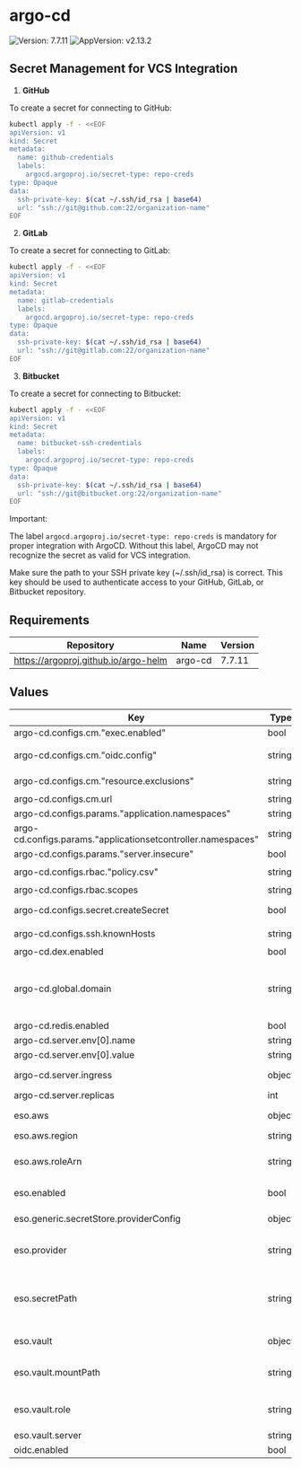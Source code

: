 # argo-cd

![Version: 7.7.11](https://img.shields.io/badge/Version-7.7.11-informational?style=flat-square) ![AppVersion: v2.13.2](https://img.shields.io/badge/AppVersion-v2.13.2-informational?style=flat-square)

## Secret Management for VCS Integration

1. <b>GitHub</b>

To create a secret for connecting to GitHub:

```bash
kubectl apply -f - <<EOF
apiVersion: v1
kind: Secret
metadata:
  name: github-credentials
  labels:
    argocd.argoproj.io/secret-type: repo-creds
type: Opaque
data:
  ssh-private-key: $(cat ~/.ssh/id_rsa | base64)
  url: "ssh://git@github.com:22/organization-name"
EOF
```

2. <b>GitLab</b>

To create a secret for connecting to GitLab:

```bash
kubectl apply -f - <<EOF
apiVersion: v1
kind: Secret
metadata:
  name: gitlab-credentials
  labels:
    argocd.argoproj.io/secret-type: repo-creds
type: Opaque
data:
  ssh-private-key: $(cat ~/.ssh/id_rsa | base64)
  url: "ssh://git@gitlab.com:22/organization-name"
EOF
```

3. <b>Bitbucket</b>

To create a secret for connecting to Bitbucket:

```bash
kubectl apply -f - <<EOF
apiVersion: v1
kind: Secret
metadata:
  name: bitbucket-ssh-credentials
  labels:
    argocd.argoproj.io/secret-type: repo-creds
type: Opaque
data:
  ssh-private-key: $(cat ~/.ssh/id_rsa | base64)
  url: "ssh://git@bitbucket.org:22/organization-name"
EOF
```

Important:

The label `argocd.argoproj.io/secret-type: repo-creds` is mandatory for proper integration with ArgoCD. Without this label, ArgoCD may not recognize the secret as valid for VCS integration.

Make sure the path to your SSH private key (~/.ssh/id_rsa) is correct. This key should be used to authenticate access to your GitHub, GitLab, or Bitbucket repository.

## Requirements

| Repository | Name | Version |
|------------|------|---------|
| https://argoproj.github.io/argo-helm | argo-cd | 7.7.11 |

## Values

| Key | Type | Default | Description |
|-----|------|---------|-------------|
| argo-cd.configs.cm."exec.enabled" | bool | `true` |  |
| argo-cd.configs.cm."oidc.config" | string | `"name: Keycloak\nissuer: https://keycloak.example/auth/realms/shared\nclientID: argocd-tenant\nclientSecret: $keycloak-client-argocd-secret:clientSecret\nrequestedScopes:\n  - openid\n  - profile\n  - email\n  - groups\n"` |  |
| argo-cd.configs.cm."resource.exclusions" | string | `"- apiGroups:\n  - \"tekton.dev\"\n  kinds:\n  - \"PipelineRun\"\n  clusters:\n  - \"*\"\n"` |  |
| argo-cd.configs.cm.url | string | `"https://argocd.example.com"` |  |
| argo-cd.configs.params."application.namespaces" | string | `"krci"` |  |
| argo-cd.configs.params."applicationsetcontroller.namespaces" | string | `"krci"` |  |
| argo-cd.configs.params."server.insecure" | bool | `true` |  |
| argo-cd.configs.rbac."policy.csv" | string | `"# default global admins\ng, ArgoCDAdmins, role:admin\n# Default global developers\ng, ArgoCDReadOnly, role:readonly\n"` |  |
| argo-cd.configs.rbac.scopes | string | `"[groups]"` |  |
| argo-cd.configs.secret.createSecret | bool | `true` | Create the argocd-secret |
| argo-cd.configs.ssh.knownHosts | string | `"# -- list of known host in format:\n# [host]:port key-type key\n# Example\n# [ssh.github.com]:443 ssh-rsa qgSdfOuiYhew/+afhQnvjfjhnhnqgSdfOuiYhew/+afhQnvjfjhnhn\n"` |  |
| argo-cd.dex.enabled | bool | `false` |  |
| argo-cd.global.domain | string | `"argocd.example.com"` | Default domain used by all components # Used for ingresses, certificates, SSO, notifications, etc. |
| argo-cd.redis.enabled | bool | `true` |  |
| argo-cd.server.env[0].name | string | `"ARGOCD_API_SERVER_REPLICAS"` |  |
| argo-cd.server.env[0].value | string | `"1"` |  |
| argo-cd.server.ingress | object | `{"enabled":false,"hostname":"argocd.example.com"}` | Enable after nginx-ingress is installed |
| argo-cd.server.replicas | int | `1` |  |
| eso.aws | object | `{"region":"eu-central-1","roleArn":"arn:aws:iam::012345678910:role/AWSIRSA_Shared_ExternalSecretOperatorAccess"}` | AWS configuration (if provider is `aws`). |
| eso.aws.region | string | `"eu-central-1"` | AWS region. |
| eso.aws.roleArn | string | `"arn:aws:iam::012345678910:role/AWSIRSA_Shared_ExternalSecretOperatorAccess"` | AWS role ARN for the ExternalSecretOperator to assume. |
| eso.enabled | bool | `false` | Install components of the ESO. |
| eso.generic.secretStore.providerConfig | object | `{}` | Defines SecretStore provider configuration. |
| eso.provider | string | `"aws"` | Defines provider type. One of `aws`, `generic`, or `vault`. |
| eso.secretPath | string | `"/infra/core/addons/argocd"` | Defines the path to the secret in the provider. If provider is `vault`, this is the path must be prefixed with `secret/`. |
| eso.vault | object | `{"mountPath":"core","role":"argocd","server":"http://vault.vault:8200"}` | Vault configuration (if provider is `vault`). |
| eso.vault.mountPath | string | `"core"` | Mount path for the Kubernetes authentication method. |
| eso.vault.role | string | `"argocd"` | Vault role for the Kubernetes authentication method. |
| eso.vault.server | string | `"http://vault.vault:8200"` | Vault server URL. |
| oidc.enabled | bool | `false` |  |
